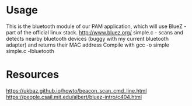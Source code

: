 Usage
=====

This is the bluetooth module of our PAM application, which will use BlueZ - part of the official linux stack. http://www.bluez.org/
simple.c - scans and detects nearby bluetooth devices (buggy with my current bluetooth adapter) and returns their MAC address 
Compile with 
gcc -o simple simple.c -lbluetooth



Resources
=========

https://ukbaz.github.io/howto/beacon_scan_cmd_line.html
https://people.csail.mit.edu/albert/bluez-intro/c404.html

